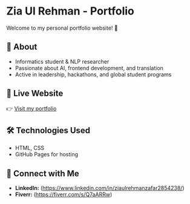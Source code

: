 # Zia Ul Rehman - Portfolio

Welcome to my personal portfolio website! 🚀

## 📌 About
- Informatics student & NLP researcher  
- Passionate about AI, frontend development, and translation  
- Active in leadership, hackathons, and global student programs  

## 🔗 Live Website
👉 [Visit my portfolio](https://mziarehman4353.github.io/zia-portfolio/)

## 🛠 Technologies Used
- HTML, CSS
- GitHub Pages for hosting

## 🤝 Connect with Me
- **LinkedIn:** (https://www.linkedin.com/in/ziaulrehmanzafar2854238/)
- **Fiverr:** (https://fiverr.com/s/Q7aARRw)
